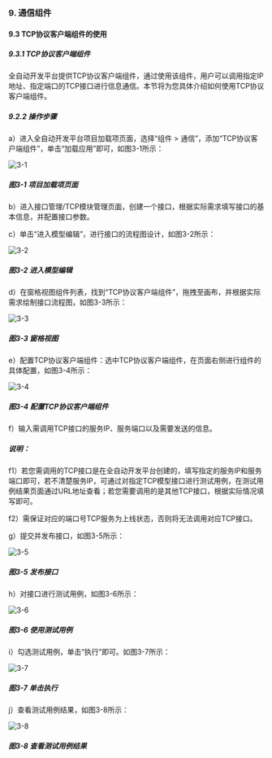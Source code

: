 ### 9. 通信组件

#### 9.3 TCP协议客户端组件的使用

##### 9.3.1 TCP协议客户端组件

全自动开发平台提供TCP协议客户端组件，通过使用该组件，用户可以调用指定IP地址、指定端口的TCP接口进行信息通信。本节将为您具体介绍如何使用TCP协议客户端组件。

##### 9.2.2 操作步骤

a）进入全自动开发平台项目加载项页面，选择“组件 > 通信”，添加“TCP协议客户端组件”，单击“加载应用”即可，如图3-1所示：

![3-1](https://www.feisuanyz.com/fsimage/zc-image/28tcp/tcp_12.png)

##### 图3-1 项目加载项页面

b）进入接口管理/TCP模块管理页面，创建一个接口，根据实际需求填写接口的基本信息，并配置接口参数。

c）单击“进入模型编辑”，进行接口的流程图设计，如图3-2所示：

![3-2](https://www.feisuanyz.com/fsimage/zc-image/28tcp/tcp_13.png)

##### 图3-2 进入模型编辑

d）在窗格视图组件列表，找到“TCP协议客户端组件”，拖拽至画布，并根据实际需求绘制接口流程图，如图3-3所示：

![3-3](https://www.feisuanyz.com/fsimage/zc-image/28tcp/tcp_14.png)

##### 图3-3 窗格视图

e）配置TCP协议客户端组件：选中TCP协议客户端组件，在页面右侧进行组件的具体配置，如图3-4所示：

![3-4](https://www.feisuanyz.com/fsimage/zc-image/28tcp/tcp_15.png)

##### 图3-4 配置TCP协议客户端组件

f）输入需调用TCP接口的服务IP、服务端口以及需要发送的信息。

##### 说明：

f1）若您需调用的TCP接口是在全自动开发平台创建的，填写指定的服务IP和服务端口即可，若不清楚服务IP，可通过对指定TCP模型接口进行测试用例，在测试用例结果页面通过URL地址查看；若您需要调用的是其他TCP接口，根据实际情况填写即可。

f2）需保证对应的端口号TCP服务为上线状态，否则将无法调用对应TCP接口。

g）提交并发布接口，如图3-5所示：

![3-5](https://www.feisuanyz.com/fsimage/zc-image/28tcp/tcp_16.png)

##### 图3-5 发布接口

h）对接口进行测试用例，如图3-6所示：

![3-6](https://www.feisuanyz.com/fsimage/zc-image/28tcp/tcp_17.png)

##### 图3-6 使用测试用例

i）勾选测试用例，单击“执行”即可。如图3-7所示：

![3-7](https://www.feisuanyz.com/fsimage/zc-image/28tcp/tcp_18.png)

##### 图3-7 单击执行

j）查看测试用例结果，如图3-8所示：

![3-8](https://www.feisuanyz.com/fsimage/zc-image/28tcp/tcp_19.png)

##### 图3-8 查看测试用例结果
